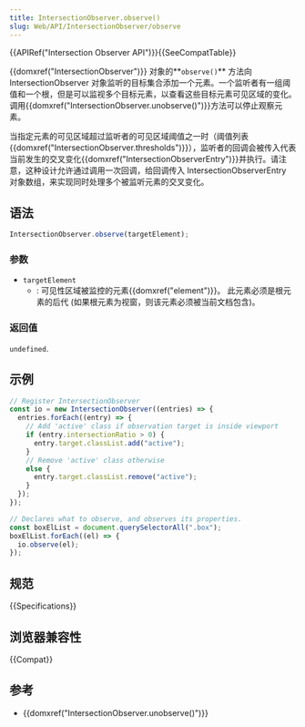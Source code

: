 ```yaml
---
title: IntersectionObserver.observe()
slug: Web/API/IntersectionObserver/observe
---
```


{{APIRef("Intersection Observer API")}}{{SeeCompatTable}}

{{domxref("IntersectionObserver")}} 对象的**`observe()`** 方法向 IntersectionObserver 对象监听的目标集合添加一个元素。一个监听者有一组阈值和一个根，但是可以监视多个目标元素，以查看这些目标元素可见区域的变化。调用{{domxref("IntersectionObserver.unobserve()")}}方法可以停止观察元素。

当指定元素的可见区域超过监听者的可见区域阈值之一时（阈值列表{{domxref("IntersectionObserver.thresholds")}}），监听者的回调会被传入代表当前发生的交叉变化{{domxref("IntersectionObserverEntry")}}并执行。请注意，这种设计允许通过调用一次回调，给回调传入 IntersectionObserverEntry 对象数组，来实现同时处理多个被监听元素的交叉变化。

## 语法

```js
IntersectionObserver.observe(targetElement);
```

### 参数

- `targetElement`
  - : 可见性区域被监控的元素{{domxref("element")}}。
    此元素必须是根元素的后代 (如果根元素为视窗，则该元素必须被当前文档包含)。

### 返回值

`undefined`.

## 示例

```js
// Register IntersectionObserver
const io = new IntersectionObserver((entries) => {
  entries.forEach((entry) => {
    // Add 'active' class if observation target is inside viewport
    if (entry.intersectionRatio > 0) {
      entry.target.classList.add("active");
    }
    // Remove 'active' class otherwise
    else {
      entry.target.classList.remove("active");
    }
  });
});

// Declares what to observe, and observes its properties.
const boxElList = document.querySelectorAll(".box");
boxElList.forEach((el) => {
  io.observe(el);
});
```

## 规范

{{Specifications}}

## 浏览器兼容性

{{Compat}}

## 参考

- {{domxref("IntersectionObserver.unobserve()")}}
